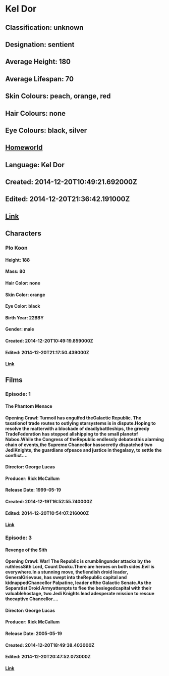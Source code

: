 # Kel Dor
## Classification: unknown
## Designation: sentient
## Average Height: 180
## Average Lifespan: 70
## Skin Colours: peach, orange, red
## Hair Colours: none
## Eye Colours: black, silver
## [Homeworld](https://swapi.dev/api/planets/49/)
## Language: Kel Dor
## Created: 2014-12-20T10:49:21.692000Z
## Edited: 2014-12-20T21:36:42.191000Z
## [Link](https://swapi.dev/api/species/26/)
## Characters
### Plo Koon
#### Height: 188
#### Mass: 80
#### Hair Color: none
#### Skin Color: orange
#### Eye Color: black
#### Birth Year: 22BBY
#### Gender: male
#### Created: 2014-12-20T10:49:19.859000Z
#### Edited: 2014-12-20T21:17:50.439000Z
#### [Link](https://swapi.dev/api/people/58/)
## Films
### Episode: 1
#### The Phantom Menace
#### Opening Crawl: Turmoil has engulfed theGalactic Republic. The taxationof trade routes to outlying starsystems is in dispute.Hoping to resolve the matterwith a blockade of deadlybattleships, the greedy TradeFederation has stopped allshipping to the small planetof Naboo.While the Congress of theRepublic endlessly debatesthis alarming chain of events,the Supreme Chancellor hassecretly dispatched two JediKnights, the guardians ofpeace and justice in thegalaxy, to settle the conflict....
#### Director: George Lucas
#### Producer: Rick McCallum
#### Release Date: 1999-05-19
#### Created: 2014-12-19T16:52:55.740000Z
#### Edited: 2014-12-20T10:54:07.216000Z
#### [Link](https://swapi.dev/api/films/4/)
### Episode: 3
#### Revenge of the Sith
#### Opening Crawl: War! The Republic is crumblingunder attacks by the ruthlessSith Lord, Count Dooku.There are heroes on both sides.Evil is everywhere.In a stunning move, thefiendish droid leader, GeneralGrievous, has swept into theRepublic capital and kidnappedChancellor Palpatine, leader ofthe Galactic Senate.As the Separatist Droid Armyattempts to flee the besiegedcapital with their valuablehostage, two Jedi Knights lead adesperate mission to rescue thecaptive Chancellor....
#### Director: George Lucas
#### Producer: Rick McCallum
#### Release Date: 2005-05-19
#### Created: 2014-12-20T18:49:38.403000Z
#### Edited: 2014-12-20T20:47:52.073000Z
#### [Link](https://swapi.dev/api/films/6/)